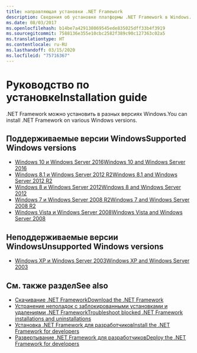 ```yaml
---
title: направляющая установки .NET Framework
description: Сведения об установке платформы .NET Framework в Windows.
ms.date: 08/03/2017
ms.openlocfilehash: b14be7a429138069545ede835025dff33b4f3919
ms.sourcegitcommit: 7588136e355e10cbc2582f389c90c127363c02a5
ms.translationtype: HT
ms.contentlocale: ru-RU
ms.lasthandoff: 03/15/2020
ms.locfileid: "75716367"
---
```

# <a name="installation-guide"></a><span data-ttu-id="24367-103">Руководство по установке</span><span class="sxs-lookup"><span data-stu-id="24367-103">Installation guide</span></span>

<span data-ttu-id="24367-104">.NET Framework можно установить в разных версиях Windows.</span><span class="sxs-lookup"><span data-stu-id="24367-104">You can install .NET Framework on various Windows versions.</span></span>

## <a name="supported-windows-versions"></a><span data-ttu-id="24367-105">Поддерживаемые версии Windows</span><span class="sxs-lookup"><span data-stu-id="24367-105">Supported Windows versions</span></span>

- [<span data-ttu-id="24367-106">Windows 10 и Windows Server 2016</span><span class="sxs-lookup"><span data-stu-id="24367-106">Windows 10 and Windows Server 2016</span></span>](on-windows-10.md)
- [<span data-ttu-id="24367-107">Windows 8.1 и Windows Server 2012 R2</span><span class="sxs-lookup"><span data-stu-id="24367-107">Windows 8.1 and Windows Server 2012 R2</span></span>](on-windows-8-1.md)
- [<span data-ttu-id="24367-108">Windows 8 и Windows Server 2012</span><span class="sxs-lookup"><span data-stu-id="24367-108">Windows 8 and Windows Server 2012</span></span>](on-windows-8.md)
- [<span data-ttu-id="24367-109">Windows 7 и Windows Server 2008 R2</span><span class="sxs-lookup"><span data-stu-id="24367-109">Windows 7 and Windows Server 2008 R2</span></span>](on-windows-7.md)
- [<span data-ttu-id="24367-110">Windows Vista и Windows Server 2008</span><span class="sxs-lookup"><span data-stu-id="24367-110">Windows Vista and Windows Server 2008</span></span>](on-windows-vista.md)

## <a name="unsupported-windows-versions"></a><span data-ttu-id="24367-111">Неподдерживаемые версии Windows</span><span class="sxs-lookup"><span data-stu-id="24367-111">Unsupported Windows versions</span></span>

- [<span data-ttu-id="24367-112">Windows XP и Windows Server 2003</span><span class="sxs-lookup"><span data-stu-id="24367-112">Windows XP and Windows Server 2003</span></span>](on-windows-xp.md)

## <a name="see-also"></a><span data-ttu-id="24367-113">См. также раздел</span><span class="sxs-lookup"><span data-stu-id="24367-113">See also</span></span>

- [<span data-ttu-id="24367-114">Скачивание .NET Framework</span><span class="sxs-lookup"><span data-stu-id="24367-114">Download the .NET Framework</span></span>](https://dotnet.microsoft.com/download)
- [<span data-ttu-id="24367-115">Устранение неполадок с заблокированными установками и удалениями .NET Framework</span><span class="sxs-lookup"><span data-stu-id="24367-115">Troubleshoot blocked .NET Framework installations and uninstallations</span></span>](troubleshoot-blocked-installations-and-uninstallations.md)
- [<span data-ttu-id="24367-116">Установка .NET Framework для разработчиков</span><span class="sxs-lookup"><span data-stu-id="24367-116">Install the .NET Framework for developers</span></span>](guide-for-developers.md)
- [<span data-ttu-id="24367-117">Развертывание .NET Framework для разработчиков</span><span class="sxs-lookup"><span data-stu-id="24367-117">Deploy the .NET Framework for developers</span></span>](../deployment/deployment-guide-for-developers.md)
